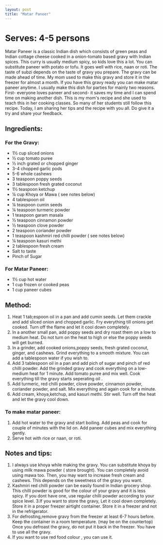```yaml
---
layout: post
title: "Matar Paneer"
---
```




# Serves: 4-5 persons

Matar Paneer is a classic Indian dish which consists of green peas and Indian cottage cheese cooked in a onion-tomato based gravy with Indian spices. This curry is usually medium spicy, so kids love this a lot. You can substitute paneer with potato or tofu. It goes well with rice, naan or roti. 
The taste of subzi depends on the taste of gravy you prepare. The gravy can be made ahead of time. My mom used to make this gravy and store it in the freezer for almost a month. If you have this gravy ready you can make matar paneer anytime. I usually make this dish for parties for mainly two reasons. First- everyone loves paneer and second- it saves my time and I can spend time on making another dish. 
This is my mom's recipe and she used to teach this in her cooking classes. So many of her students still follow this recipe. 
Today, I am sharing her tips and the recipe with you all. Do give it a try and share your feedback. 


## Ingredients:

### For the Gravy: 
* 1½ cup sliced onions
* ½ cup tomato puree
* ½ inch grated or chopped ginger
* 3-4 chopped garlic pods
* 5-6 whole cashews
* 3 teaspoon poppy seeds
* 3 tablespoon fresh grated coconut
* 1½ teaspoon ketchup
* ¼ cup Khoya or Mawa ( see notes below) 
* 4 tablespoon oil 
* ¼ teaspoon cumin seeds
* ¼ teaspoon turmeric powder 
* 1 teaspoon garam masala
* ½ teaspoon cinnamon powder
* ½ teaspoon clove powder
* 2 teaspoon coriander powder
* 1 teaspoon kashmiri red chilli powder ( see notes below)
* ¼ teaspoon kasuri methi
* 2 tablespoon fresh cream 
* Salt to taste
* Pinch of Sugar

### For Matar Paneer:
* 1½ cup hot water
* 1 cup frozen or cooked peas
* 1 cup paneer cubes


## Method:
1. Heat 1 tab;espoon oil in a pan and add cumin seeds. Let them crackle and add sliced onion and chopped garlic. Fry everything till onions get cooked. Turn off the flame and let it cool down completely.
2. In a another small pan, add poppy seeds and dry roast them on a low to medium heat. Do not turn on the heat to high or else the poppy seeds will get burned.
3. In a grinder, add cooked onions,poppy seeds, fresh grated coconut, ginger, and cashews. Grind everything to a smooth mixture. You can add a tablespoon water if you wish to. 
4. Add 3 tablespoon oil in a pan and add pich of sugar and pinch of red chilli powder. Add the grinded gravy and cook everything on a low-medium heat for 1 minute. Add tomato puree and mix well. Cook everything till the gravy starts seperating oil . 
5. Add turmeric, red chilli powder, clove powder, cinnamon powder, coriander powder, and salt. Mix everything and again cook for a minute. 
6. Add cream, khoya,ketchup, and kasuri methi. Stir well. Turn off the heat and let the gravy cool down. 

### To make matar paneer:
1. Add hot water to the gravy and start boiling. Add peas and cook for couple of minutes with the lid on. Add paneer cubes and mix everything gently. 
2. Serve hot with rice or naan, or roti. 

## Notes and tips:
1. I always use khoya while making the gravy. You can substitute khoya by using milk mawa powder ( store brought). 
You can completely avoid using mawa too. Then, you may want to increase fresh cream and cashews. This depends on the sweetness of the gravy you want. 
2. Kashmiri red chilli powder can be easily found in Indian grocery shop. This chilli powder is good for the colour of your gravy and it is less spicy. If you dont have one, use regular chilli powder according to your spice level. 
3.If you want to store the gravy, Let it cool down completely. Store it in a proper freezer airtight container. Store it in a freezer and not in the refrigerator. 
4. For defrosting,remove gravy from the freezer at least 6-7 hours before. Keep the container in a room temperature. (may be on the countertop) Once you defroast the gravy, do not put it back in the freezer. You have to use all the gravy. 
5. If you want to use red food colour , you can use it.